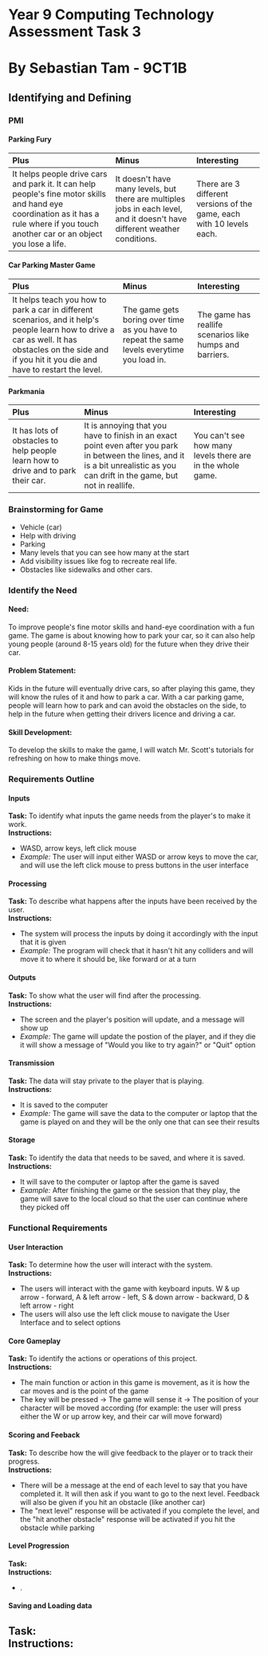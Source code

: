 # Year 9 Computing Technology Assessment Task 3
# By Sebastian Tam - 9CT1B
## Identifying and Defining
### PMI
#### Parking Fury
| Plus | Minus | Interesting |
| :---- | :---- | :---- |
| It helps people drive cars and park it. It can help people's fine motor skills and hand eye coordination as it has a rule where if you touch another car or an object you lose a life. | It doesn't have many levels, but there are multiples jobs in each level, and it doesn't have different weather conditions. | There are 3 different versions of the game, each with 10 levels each. |
#### Car Parking Master Game
| Plus | Minus | Interesting |
| :---- | :---- | :---- |
| It helps teach you how to park a car in different scenarios, and it help's people learn how to drive a car as well. It has obstacles on the side and if you hit it you die and have to restart the level. | The game gets boring over time as you have to repeat the same levels everytime you load in. | The game has reallife scenarios like humps and barriers. |
#### Parkmania
| Plus | Minus | Interesting |
| :---- | :---- | :---- |
| It has lots of obstacles to help people learn how to drive and to park their car. | It is annoying that you have to finish in an exact point even after you park in between the lines, and it is a bit unrealistic as you can drift in the game, but not in reallife. | You can't see how many levels there are in the whole game. |
### Brainstorming for Game
- Vehicle (car)
- Help with driving
- Parking
- Many levels that you can see how many at the start
- Add visibility issues like fog to recreate real life.
- Obstacles like sidewalks and other cars.
### Identify the Need
#### **Need:** 
To improve people's fine motor skills and hand-eye coordination with a fun game. 
The game is about knowing how to park your car, so it can also help young people 
(around 8-15 years old) for the future when they drive their car.
#### **Problem Statement:** 
Kids in the future will eventually drive cars, so after playing this 
game, they will know the rules of it and how to park a car. With a car parking game, people 
will learn how to park and can avoid the obstacles on the side, to help in the future
when getting their drivers licence and driving a car.
#### **Skill Development:** 
To develop the skills to make the game, I will watch Mr. Scott's tutorials for refreshing 
on how to make things move. 
### Requirements Outline
#### Inputs
**Task:** To identify what inputs the game needs from the player's to make it work.\
**Instructions:**
- WASD, arrow keys, left click mouse
- *Example:*  The user will input either WASD or arrow keys to move the car, and will use the left click mouse to press buttons in the user interface
#### Processing
**Task:** To describe what happens after the inputs have been received by the user.\
**Instructions:** 
- The system will process the inputs by doing it accordingly with the input that it is given
- *Example:* The program will check that it hasn't hit any colliders and will move it to where it should be, like forward or at a turn
#### Outputs
**Task:** To show what the user will find after the processing.\
**Instructions:** 
- The screen and the player's position will update, and a message will show up
- *Example:* The game will update the postion of the player, and if they die it will show a message of "Would you like to try again?" or "Quit" option
#### Transmission
**Task:** The data will stay private to the player that is playing.\
**Instructions:**
- It is saved to the computer
- *Example:* The game will save the data to the computer or laptop that the game is played on and they will be the only one that can see their results
#### Storage
**Task:** To identify the data that needs to be saved, and where it is saved.\
**Instructions:**
- It will save to the computer or laptop after the game is saved
- *Example:* After finishing the game or the session that they play, the game will save to the local cloud so that the user can continue where they picked off
### Functional Requirements
#### User Interaction
**Task:** To determine how the user will interact with the system.\
**Instructions:**
- The users will interact with the game with keyboard inputs. W & up arrow - forward, A & left arrow - left, S & down arrow - backward, D & left arrow - right
- The users will also use the left click mouse to navigate the User Interface and to select options
#### Core Gameplay
**Task:** To identify the actions or operations of this project.\
**Instructions:**
- The main function or action in this game is movement, as it is how the car moves and is the point of the game
- The key will be pressed -> The game will sense it -> The position of your character will be moved according (for example: the user will press either the W or up arrow key, and their car will move forward)
#### Scoring and Feeback
**Task:** To describe how the will give feedback to the player or to track their progress.\
**Instructions:**
- There will be a message at the end of each level to say that you have completed it. It will then ask if you want to go to the next level. Feedback will also be given if you hit an obstacle (like another car)
- The "next level" response will be activated if you complete the level, and the "hit another obstacle" response will be activated if you hit the obstacle while parking
#### Level Progression
**Task:** \
**Instructions:**
- .
#### Saving and Loading data
**Task:** \
**Instructions:**
- 